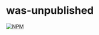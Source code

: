 # was-unpublished
[![NPM](https://nodei.co/npm/was-unpublished.png)](https://nodei.co/npm/was-unpublished/)
